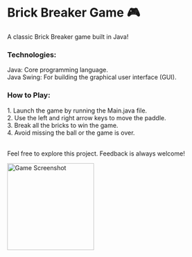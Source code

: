 # Brick Breaker Game 🎮
A classic Brick Breaker game built in Java! 

<h3>Technologies:</h3> 
Java: Core programming language. <br>
Java Swing: For building the graphical user interface (GUI).

<h3> How to Play:</h3>
1. Launch the game by running the Main.java file. <br>
2. Use the left and right arrow keys to move the paddle. <br>
3. Break all the bricks to win the game. <br>
4. Avoid missing the ball or the game is over.  
<br>
<br>

Feel free to explore this project. Feedback is always welcome! 

<img src="https://github.com/user-attachments/assets/57181c7c-d8a1-4779-8bd4-9989c88843e6" alt="Game Screenshot" width="200">
